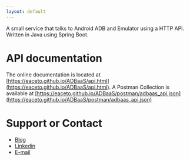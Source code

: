 ```yaml
---
layout: default
---
```


A small service that talks to Android ADB and Emulator using a HTTP API. Written in Java using Spring Boot.

# API documentation

The online documentation is located at [https://eaceto.github.io/ADBaaS/api.html](https://eaceto.github.io/ADBaaS/api.html). A Postman Collection is available at [https://eaceto.github.io/ADBaaS/postman/adbaas_api.json](https://eaceto.github.io/ADBaaS/postman/adbaas_api.json)

# Support or Contact

- [Blog](https://eaceto.dev)
- [Linkedin](https://www.linkedin.com/in/ezequielaceto/)
- [E-mail](mailto:eaceto@pm.me) 

